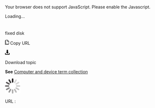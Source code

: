 Your browser does not support JavaScript. Please enable the Javascript.

Loading...

# 

fixed disk

![Copy URL](media/fixed-disk/Copy.png)
Copy URL

![Download](media/fixed-disk/Download.png)

Download topic

**See** [Computer and device term collection](https://worldready.cloudapp.net/Styleguide/Read?id=2700&topicid=26597)

![In progress](media/fixed-disk/activity-large.gif)

URL :
